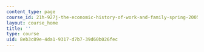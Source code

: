 ```yaml
---
content_type: page
course_id: 21h-927j-the-economic-history-of-work-and-family-spring-2005
layout: course_home
title: ''
type: course
uid: 8eb3c89e-4da1-9317-d7b7-39d60b026fec
---
```

